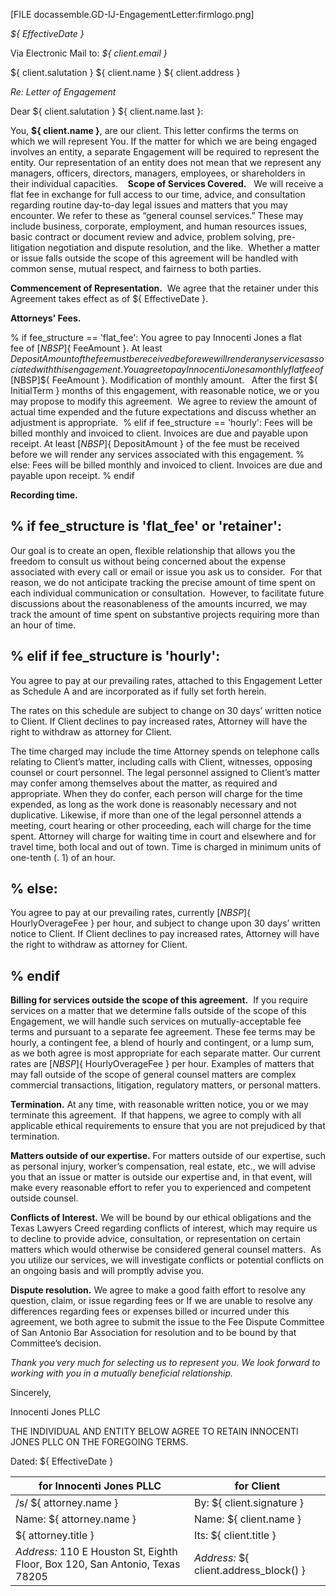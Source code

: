[FILE docassemble.GD-IJ-EngagementLetter:firmlogo.png]

_${ EffectiveDate }_

Via Electronic Mail to: _${ client.email }_

 ${ client.salutation } ${ client.name }
 ${ client.address }

*Re: Letter of Engagement*

Dear ${ client.salutation } ${ client.name.last }:  

You, **${ client.name }**, are our client. This letter confirms the terms on which we will represent You. If the matter for which we are being engaged involves an entity, a separate Engagement will be required to represent the entity. Our representation of an entity does not mean that we represent any managers, officers, directors, managers, employees, or shareholders in their individual capacities. 
   
**Scope of Services Covered.**   We will receive a flat fee in exchange for full access to our time, advice, and consultation regarding routine day-to-day legal issues and matters that you may encounter. We refer to these as “general counsel services.” These may include business, corporate, employment, and human resources issues, basic contract or document review and advice, problem solving, pre-litigation negotiation and dispute resolution, and the like.  Whether a matter or issue falls outside the scope of this agreement will be handled with common sense, mutual respect, and fairness to both parties.

**Commencement of Representation.**  We agree that the retainer under this Agreement takes effect as of ${ EffectiveDate }. 

**Attorneys' Fees.**

% if fee_structure == 'flat_fee':
  You agree to pay Innocenti Jones a flat fee of $[NBSP]${ FeeAmount }. At least ${ DepositAmount } of the fee must be received before we will render any services associated with this engagement.
  % elif if fee_structure == 'retainer':
  You agree to pay Innocenti Jones a monthly flat fee of $[NBSP]${ FeeAmount }. Modification of monthly amount.   After the first ${ InitialTerm } months of this engagement, with reasonable notice, we or you may propose to modify this agreement.  We agree to review the amount of actual time expended and the future expectations and discuss whether an adjustment is appropriate. 
  % elif if fee_structure == 'hourly':
  Fees will be billed monthly and invoiced to client.  Invoices are due and payable  upon receipt. At least $[NBSP]${ DepositAmount } of the fee must be received before we will render any services associated with this engagement.
  % else:
  Fees will be billed monthly and invoiced to client.  Invoices are due and payable  upon receipt.
% endif 

**Recording time.**
## % if fee_structure is 'flat_fee' or 'retainer':
  Our goal is to create an open, flexible relationship that allows you the freedom to consult us without being concerned about the expense associated with every call or email or issue you ask us to consider.  For that reason, we do not anticipate tracking the precise amount of time spent on each individual communication or consultation.  However, to facilitate future discussions about the reasonableness of the amounts incurred, we may track the amount of time spent on substantive projects requiring more than an hour of time.

## % elif if fee_structure is 'hourly':
  You agree to pay at our prevailing rates, attached to this Engagement Letter as Schedule A and are incorporated as if fully set forth herein.

The rates on this schedule are subject to change on 30 days’ written notice to Client.  If Client declines to pay increased rates, Attorney will have the right to withdraw as attorney for Client.

The time charged may include the time Attorney spends on telephone calls relating to Client’s matter, including calls with Client, witnesses, opposing counsel or court personnel.  The legal personnel assigned to Client’s matter may confer among themselves about the matter, as required and appropriate.  When they do confer, each person will charge for the time expended, as long as the work done is reasonably necessary and not duplicative.  Likewise, if more than one of the legal personnel attends a meeting, court hearing or other proceeding, each will charge for the time spent.  Attorney will charge for waiting time in court and elsewhere and for travel time, both local and out of town.  Time is charged in minimum units of one-tenth (. 1) of an hour. 	

## % else:
You agree to pay at our prevailing rates, currently $[NBSP]${ HourlyOverageFee } per hour, and subject to change upon 30 days’ written notice to Client.  If Client declines to pay increased rates, Attorney will have the right to withdraw as attorney for Client.
## % endif 

**Billing for services outside the scope of this agreement.**  If you require services on a matter that we determine falls outside of the scope of this Engagement, we will handle such services on mutually-acceptable fee terms and pursuant to a separate fee agreement. These fee terms may be hourly, a contingent fee, a blend of hourly and contingent, or a lump sum, as we both agree is most appropriate for each separate matter. Our current rates are $[NBSP]${ HourlyOverageFee } per hour. Examples of matters that may fall outside of the scope of general counsel matters are complex commercial transactions, litigation, regulatory matters, or personal matters.

**Termination.** At any time, with reasonable written notice, you or we may terminate this agreement.  If that happens, we agree to comply with all applicable ethical requirements to ensure that you are not prejudiced by that termination. 

**Matters outside of our expertise.** For matters outside of our expertise, such as personal injury, worker’s compensation, real estate, etc., we will advise you that an issue or matter is outside our expertise and, in that event, will make every reasonable effort to refer you to experienced and competent outside counsel.  

**Conflicts of Interest.** We will be bound by our ethical obligations and the Texas Lawyers Creed regarding conflicts of interest, which may require us to decline to provide advice, consultation, or representation on certain matters which would otherwise be considered general counsel matters.  As you utilize our services, we will investigate conflicts or potential conflicts on an ongoing basis and will promptly advise you.

**Dispute resolution.** We agree to make a good faith effort to resolve any question, claim, or issue regarding fees or If we are unable to resolve any differences regarding fees or expenses billed or incurred under this agreement, we both agree to submit the issue to the Fee Dispute Committee of San Antonio Bar Association for resolution and to be bound by that Committee’s decision.    

_Thank you very much for selecting us to represent you.  We look forward to working with you in a mutually beneficial relationship._

Sincerely,

Innocenti Jones PLLC

THE INDIVIDUAL AND ENTITY BELOW AGREE TO RETAIN INNOCENTI JONES PLLC ON THE FOREGOING TERMS.

Dated: ${ EffectiveDate }

| for **Innocenti Jones PLLC**                     | for **Client** |
|---------------------------------|-------------|
| /s/ ${ attorney.name }  | By: ${ client.signature } |
| Name:  ${ attorney.name } | Name: ${ client.name } |
| ${ attorney.title }      | Its: ${ client.title } |
| _Address:_  110 E Houston St,  Eighth Floor, Box 120,  San Antonio, Texas 78205      | _Address:_  ${ client.address_block() } |
